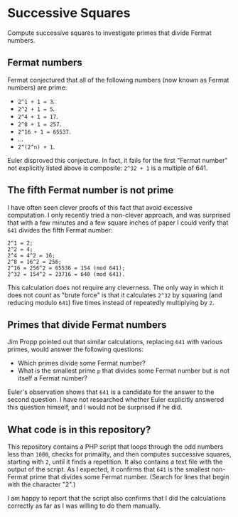 # Successive Squares

Compute successive squares to investigate primes that divide Fermat numbers.

## Fermat numbers

Fermat conjectured that all of the following numbers (now known as Fermat
numbers) are prime:

- `2^1 + 1 = 3`.
- `2^2 + 1 = 5`.
- `2^4 + 1 = 17`.
- `2^8 + 1 = 257`.
- `2^16 + 1 = 65537`.
- ...
- `2^(2^n) + 1`.

Euler disproved this conjecture.
In fact, it fails for the first "Fermat number" not explicitly listed above
is composite:
`2^32 + 1` is a multiple of 641.

## The fifth Fermat number is not prime

I have often seen clever proofs of this fact that avoid excessive computation.
I only recently tried a non-clever approach, and was surprised that with a few
minutes and a few square inches of paper I could verify that `641` divides the
fifth Fermat number:

```
2^1 = 2;
2^2 = 4;
2^4 = 4^2 = 16;
2^8 = 16^2 = 256;
2^16 = 256^2 = 65536 = 154 (mod 641);
2^32 = 154^2 = 23716 = 640 (mod 641).
```

This calculation does not require any cleverness.
The only way in which it does not count as "brute force" is that it calculates
`2^32` by squaring (and reducing modulo `641`) five times instead of
repeatedly multiplying by `2`.

## Primes that divide Fermat numbers

Jim Propp pointed out that similar calculations, replacing `641` with various
primes, would answer the following questions:

- Which primes divide some Fermat number?
- What is the smallest prime `p` that divides some Fermat number but is not
  itself a Fermat number?

Euler's observation shows that `641` is a candidate for the answer to the
second question.
I have not researched whether Euler explicitly answered this question himself,
and I would not be surprised if he did.

## What code is in this repository?

This repository contains a PHP script that loops through the odd numbers less
than `1000`, checks for primality, and then computes successive squares,
starting with `2`, until it finds a repetition.
It also contains a text file with the output of the script.
As I expected, it confirms that `641` is the smallest non-Fermat prime that
divides some Fermat number.
(Search for lines that begin with the character "2".)

I am happy to report that the script also confirms that I did the calculations
correctly as far as I was willing to do them manually.
